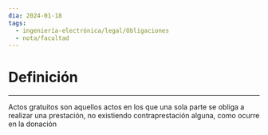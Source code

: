 ```yaml
---
dia: 2024-01-18
tags:
  - ingeniería-electrónica/legal/Obligaciones
  - nota/facultad
---
```

# Definición
---
Actos gratuitos son aquellos actos en los que una sola parte se obliga a realizar una prestación, no existiendo contraprestación alguna, como ocurre en la donación